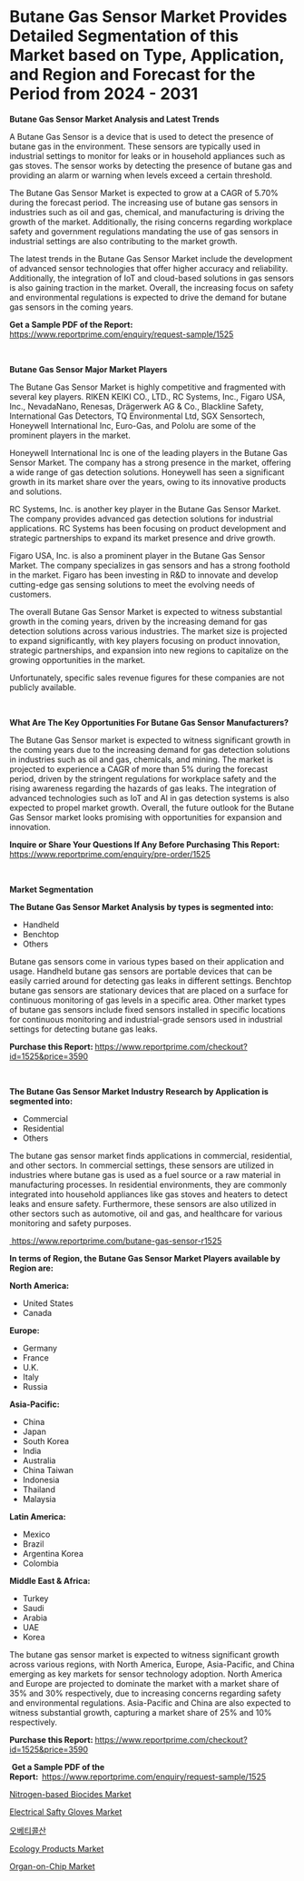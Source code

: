 <p><h1>Butane Gas Sensor Market Provides Detailed Segmentation of this Market based on Type, Application, and Region and Forecast for the Period from 2024 - 2031</h1></p><p><strong>Butane Gas Sensor Market Analysis and Latest Trends</strong></p>
<p><p>A Butane Gas Sensor is a device that is used to detect the presence of butane gas in the environment. These sensors are typically used in industrial settings to monitor for leaks or in household appliances such as gas stoves. The sensor works by detecting the presence of butane gas and providing an alarm or warning when levels exceed a certain threshold.</p><p>The Butane Gas Sensor Market is expected to grow at a CAGR of 5.70% during the forecast period. The increasing use of butane gas sensors in industries such as oil and gas, chemical, and manufacturing is driving the growth of the market. Additionally, the rising concerns regarding workplace safety and government regulations mandating the use of gas sensors in industrial settings are also contributing to the market growth.</p><p>The latest trends in the Butane Gas Sensor Market include the development of advanced sensor technologies that offer higher accuracy and reliability. Additionally, the integration of IoT and cloud-based solutions in gas sensors is also gaining traction in the market. Overall, the increasing focus on safety and environmental regulations is expected to drive the demand for butane gas sensors in the coming years.</p></p>
<p><strong>Get a Sample PDF of the Report:&nbsp;</strong> <a href="https://www.reportprime.com/enquiry/request-sample/1525">https://www.reportprime.com/enquiry/request-sample/1525</a></p>
<p>&nbsp;</p>
<p><strong>Butane Gas Sensor Major Market Players</strong></p>
<p><p>The Butane Gas Sensor Market is highly competitive and fragmented with several key players. RIKEN KEIKI CO., LTD., RC Systems, Inc., Figaro USA, Inc., NevadaNano, Renesas, Drägerwerk AG & Co., Blackline Safety, International Gas Detectors, TQ Environmental Ltd, SGX Sensortech, Honeywell International Inc, Euro-Gas, and Pololu are some of the prominent players in the market.</p><p>Honeywell International Inc is one of the leading players in the Butane Gas Sensor Market. The company has a strong presence in the market, offering a wide range of gas detection solutions. Honeywell has seen a significant growth in its market share over the years, owing to its innovative products and solutions.</p><p>RC Systems, Inc. is another key player in the Butane Gas Sensor Market. The company provides advanced gas detection solutions for industrial applications. RC Systems has been focusing on product development and strategic partnerships to expand its market presence and drive growth.</p><p>Figaro USA, Inc. is also a prominent player in the Butane Gas Sensor Market. The company specializes in gas sensors and has a strong foothold in the market. Figaro has been investing in R&D to innovate and develop cutting-edge gas sensing solutions to meet the evolving needs of customers.</p><p>The overall Butane Gas Sensor Market is expected to witness substantial growth in the coming years, driven by the increasing demand for gas detection solutions across various industries. The market size is projected to expand significantly, with key players focusing on product innovation, strategic partnerships, and expansion into new regions to capitalize on the growing opportunities in the market.</p><p>Unfortunately, specific sales revenue figures for these companies are not publicly available.</p></p>
<p>&nbsp;</p>
<p><strong>What Are The Key Opportunities For Butane Gas Sensor Manufacturers?</strong></p>
<p><p>The Butane Gas Sensor market is expected to witness significant growth in the coming years due to the increasing demand for gas detection solutions in industries such as oil and gas, chemicals, and mining. The market is projected to experience a CAGR of more than 5% during the forecast period, driven by the stringent regulations for workplace safety and the rising awareness regarding the hazards of gas leaks. The integration of advanced technologies such as IoT and AI in gas detection systems is also expected to propel market growth. Overall, the future outlook for the Butane Gas Sensor market looks promising with opportunities for expansion and innovation.</p></p>
<p><strong>Inquire or Share Your Questions If Any Before Purchasing This Report:</strong> <a href="https://www.reportprime.com/enquiry/pre-order/1525">https://www.reportprime.com/enquiry/pre-order/1525</a></p>
<p>&nbsp;</p>
<p><strong>Market Segmentation</strong></p>
<p><strong>The Butane Gas Sensor Market Analysis by types is segmented into:</strong></p>
<p><ul><li>Handheld</li><li>Benchtop</li><li>Others</li></ul></p>
<p><p>Butane gas sensors come in various types based on their application and usage. Handheld butane gas sensors are portable devices that can be easily carried around for detecting gas leaks in different settings. Benchtop butane gas sensors are stationary devices that are placed on a surface for continuous monitoring of gas levels in a specific area. Other market types of butane gas sensors include fixed sensors installed in specific locations for continuous monitoring and industrial-grade sensors used in industrial settings for detecting butane gas leaks.</p></p>
<p><strong>Purchase this Report:&nbsp;</strong><a href="https://www.reportprime.com/checkout?id=1525&price=3590">https://www.reportprime.com/checkout?id=1525&price=3590</a></p>
<p>&nbsp;</p>
<p><strong>The Butane Gas Sensor Market Industry Research by Application is segmented into:</strong></p>
<p><ul><li>Commercial</li><li>Residential</li><li>Others</li></ul></p>
<p><p>The butane gas sensor market finds applications in commercial, residential, and other sectors. In commercial settings, these sensors are utilized in industries where butane gas is used as a fuel source or a raw material in manufacturing processes. In residential environments, they are commonly integrated into household appliances like gas stoves and heaters to detect leaks and ensure safety. Furthermore, these sensors are also utilized in other sectors such as automotive, oil and gas, and healthcare for various monitoring and safety purposes.</p></p>
<p><a href="https://www.reportprime.com/butane-gas-sensor-r1525">&nbsp;https://www.reportprime.com/butane-gas-sensor-r1525</a></p>
<p><strong>In terms of Region, the Butane Gas Sensor Market Players available by Region are:</strong></p>
<p>
    <p> <strong> North America: </strong>
        <ul>
            <li>United States</li>
            <li>Canada</li>
        </ul>
        </p> 
    <p> <strong> Europe: </strong>
        <ul>
            <li>Germany</li>
            <li>France</li>
            <li>U.K.</li>
            <li>Italy</li>
            <li>Russia</li>
        </ul>
        </p> 
    <p> <strong> Asia-Pacific: </strong>
        <ul>
            <li>China</li>
            <li>Japan</li>
            <li>South Korea</li>
            <li>India</li>
            <li>Australia</li>
            <li>China Taiwan</li>
            <li>Indonesia</li>
            <li>Thailand</li>
            <li>Malaysia</li>
        </ul>
        </p> 
    <p> <strong> Latin America: </strong>
        <ul>
            <li>Mexico</li>
            <li>Brazil</li>
            <li>Argentina Korea</li>
            <li>Colombia</li>
        </ul>
        </p> 
    <p> <strong> Middle East & Africa: </strong>
        <ul>
            <li>Turkey</li>
            <li>Saudi</li>
            <li>Arabia</li>
            <li>UAE</li>
            <li>Korea</li>
        </ul>
    </p>
    </p>
<p><p>The butane gas sensor market is expected to witness significant growth across various regions, with North America, Europe, Asia-Pacific, and China emerging as key markets for sensor technology adoption. North America and Europe are projected to dominate the market with a market share of 35% and 30% respectively, due to increasing concerns regarding safety and environmental regulations. Asia-Pacific and China are also expected to witness substantial growth, capturing a market share of 25% and 10% respectively.</p></p>
<p><strong>Purchase this Report: </strong><a href="https://www.reportprime.com/checkout?id=1525&price=3590">https://www.reportprime.com/checkout?id=1525&price=3590</a></p>
<p>&nbsp;<strong>Get a Sample PDF of the Report:&nbsp;&nbsp;</strong><a href="https://www.reportprime.com/enquiry/request-sample/1525">https://www.reportprime.com/enquiry/request-sample/1525</a></p>
<p><strong></strong></p>
<p><p><a href="https://medium.com/@clairhane1992/future-trends-in-global-nitrogen-based-biocides-market-market-insights-and-analysis-from-2024-to-32695440fc60">Nitrogen-based Biocides Market</a></p><p><a href="https://medium.com/@clairhane1992/exploring-electrical-safty-gloves-market-dynamics-global-trends-and-future-growth-prospects-2024-5806d270850a">Electrical Safty Gloves Market</a></p><p><a href="https://medium.com/@duniacuan221_84163/%EC%98%A4%ED%8C%A8%ED%8B%B0%EC%BD%9C%EC%82%B0-%EC%8B%9C%EC%9E%A5-%EC%98%88%EC%B8%A1-%EC%8B%9C%EC%9E%A5-%EB%8F%99%ED%96%A5-%EB%B0%8F-%EC%98%81%ED%96%A5-%EB%B6%84%EC%84%9D-2024-2031-62759bf33785">오베티콜산</a></p><p><a href="https://issuu.com/reportprime-2/docs/ecology-products-market-size-2030.pptx">Ecology Products Market</a></p><p><a href="https://github.com/sajonf007/Market-Research-Report-List-1/blob/main/organ-on-chip-market.md">Organ-on-Chip Market</a></p></p>